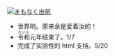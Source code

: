 [![まもなく出航](https://storage.googleapis.com/blog_gyara/img/c5c4a66d6cbb.webp)](https://www.pixiv.net/artworks/78517232)

- 世界哟。原来余是爱着汝的！
- <ruby>令和<rt>れいわ</rt>元年</ruby>结束了。<time>1/7</time>
- 完成了实验性的 html 支持。<time>5/20</time>

